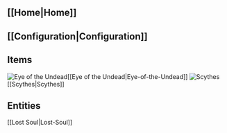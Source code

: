 ## [[Home|Home]]

## [[Configuration|Configuration]]

## Items
![Eye of the Undead](https://github.com/Pyrofab/Dissolution/blob/1.12/src/main/resources/assets/dissolution/textures/items/eye_of_the_undead/eye_of_the_undead_closed.png)[[Eye of the Undead|Eye-of-the-Undead]]
![Scythes](https://github.com/Pyrofab/Dissolution/blob/1.12/src/main/resources/assets/dissolution/textures/items/grand_faux.png)[[Scythes|Scythes]]

## Entities
[[Lost Soul|Lost-Soul]]
